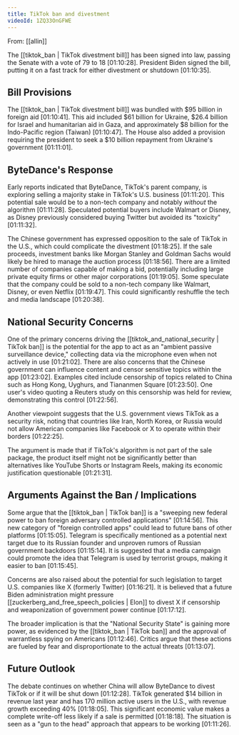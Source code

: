 ```yaml
---
title: TikTok ban and divestment
videoId: 1ZQ33OnGFWE
---
```


From: [[allin]] <br/> 

The [[tiktok_ban | TikTok divestment bill]] has been signed into law, passing the Senate with a vote of 79 to 18 <a class="yt-timestamp" data-t="01:10:28">[01:10:28]</a>. President Biden signed the bill, putting it on a fast track for either divestment or shutdown <a class="yt-timestamp" data-t="01:10:35">[01:10:35]</a>.

## Bill Provisions

The [[tiktok_ban | TikTok divestment bill]] was bundled with $95 billion in foreign aid <a class="yt-timestamp" data-t="01:10:41">[01:10:41]</a>. This aid included $61 billion for Ukraine, $26.4 billion for Israel and humanitarian aid in Gaza, and approximately $8 billion for the Indo-Pacific region (Taiwan) <a class="yt-timestamp" data-t="01:10:47">[01:10:47]</a>. The House also added a provision requiring the president to seek a $10 billion repayment from Ukraine's government <a class="yt-timestamp" data-t="01:11:01">[01:11:01]</a>.

## ByteDance's Response

Early reports indicated that ByteDance, TikTok's parent company, is exploring selling a majority stake in TikTok's U.S. business <a class="yt-timestamp" data-t="01:11:20">[01:11:20]</a>. This potential sale would be to a non-tech company and notably *without* the algorithm <a class="yt-timestamp" data-t="01:11:28">[01:11:28]</a>. Speculated potential buyers include Walmart or Disney, as Disney previously considered buying Twitter but avoided its "toxicity" <a class="yt-timestamp" data-t="01:11:32">[01:11:32]</a>.

The Chinese government has expressed opposition to the sale of TikTok in the U.S., which could complicate the divestment <a class="yt-timestamp" data-t="01:18:25">[01:18:25]</a>. If the sale proceeds, investment banks like Morgan Stanley and Goldman Sachs would likely be hired to manage the auction process <a class="yt-timestamp" data-t="01:18:56">[01:18:56]</a>. There are a limited number of companies capable of making a bid, potentially including large private equity firms or other major corporations <a class="yt-timestamp" data-t="01:19:05">[01:19:05]</a>. Some speculate that the company could be sold to a non-tech company like Walmart, Disney, or even Netflix <a class="yt-timestamp" data-t="01:19:47">[01:19:47]</a>. This could significantly reshuffle the tech and media landscape <a class="yt-timestamp" data-t="01:20:38">[01:20:38]</a>.

## National Security Concerns

One of the primary concerns driving the [[tiktok_and_national_security | TikTok ban]] is the potential for the app to act as an "ambient passive surveillance device," collecting data via the microphone even when not actively in use <a class="yt-timestamp" data-t="01:21:02">[01:21:02]</a>. There are also concerns that the Chinese government can influence content and censor sensitive topics within the app <a class="yt-timestamp" data-t="01:23:02">[01:23:02]</a>. Examples cited include censorship of topics related to China such as Hong Kong, Uyghurs, and Tiananmen Square <a class="yt-timestamp" data-t="01:23:50">[01:23:50]</a>. One user's video quoting a Reuters study on this censorship was held for review, demonstrating this control <a class="yt-timestamp" data-t="01:22:56">[01:22:56]</a>.

Another viewpoint suggests that the U.S. government views TikTok as a security risk, noting that countries like Iran, North Korea, or Russia would not allow American companies like Facebook or X to operate within their borders <a class="yt-timestamp" data-t="01:22:25">[01:22:25]</a>.

The argument is made that if TikTok's algorithm is not part of the sale package, the product itself might not be significantly better than alternatives like YouTube Shorts or Instagram Reels, making its economic justification questionable <a class="yt-timestamp" data-t="01:21:31">[01:21:31]</a>.

## Arguments Against the Ban / Implications

Some argue that the [[tiktok_ban | TikTok ban]] is a "sweeping new federal power to ban foreign adversary controlled applications" <a class="yt-timestamp" data-t="01:14:56">[01:14:56]</a>. This new category of "foreign controlled apps" could lead to future bans of other platforms <a class="yt-timestamp" data-t="01:15:05">[01:15:05]</a>. Telegram is specifically mentioned as a potential next target due to its Russian founder and unproven rumors of Russian government backdoors <a class="yt-timestamp" data-t="01:15:14">[01:15:14]</a>. It is suggested that a media campaign could promote the idea that Telegram is used by terrorist groups, making it easier to ban <a class="yt-timestamp" data-t="01:15:45">[01:15:45]</a>.

Concerns are also raised about the potential for such legislation to target U.S. companies like X (formerly Twitter) <a class="yt-timestamp" data-t="01:16:21">[01:16:21]</a>. It is believed that a future Biden administration might pressure [[zuckerberg_and_free_speech_policies | Elon]] to divest X if censorship and weaponization of government power continue <a class="yt-timestamp" data-t="01:17:12">[01:17:12]</a>.

The broader implication is that the "National Security State" is gaining more power, as evidenced by the [[tiktok_ban | TikTok ban]] and the approval of warrantless spying on Americans <a class="yt-timestamp" data-t="01:12:46">[01:12:46]</a>. Critics argue that these actions are fueled by fear and disproportionate to the actual threats <a class="yt-timestamp" data-t="01:13:07">[01:13:07]</a>.

## Future Outlook

The debate continues on whether China will allow ByteDance to divest TikTok or if it will be shut down <a class="yt-timestamp" data-t="01:12:28">[01:12:28]</a>. TikTok generated $14 billion in revenue last year and has 170 million active users in the U.S., with revenue growth exceeding 40% <a class="yt-timestamp" data-t="01:18:05">[01:18:05]</a>. This significant economic value makes a complete write-off less likely if a sale is permitted <a class="yt-timestamp" data-t="01:18:18">[01:18:18]</a>. The situation is seen as a "gun to the head" approach that appears to be working <a class="yt-timestamp" data-t="01:11:26">[01:11:26]</a>.